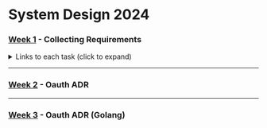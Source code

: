 # System Design 2024 

### [Week 1](./SIS-1/) - Collecting Requirements 
<details> 
<summary> Links to each task (click to expand) </summary>

1. [vk](./SIS-1/1-vk.md)
2. [linkedin](./SIS-1/2-linkedin.md)
3. [youtube](./SIS-1/3-youtube.md)
4. [bitly](./SIS-1/4-bitly.md)
5. [wsp](./SIS-1/5-wsp.md)
6. [instagram](./SIS-1/6-instagram.md)
7. [telegram](./SIS-1/7-telegram.md)
8. [halyk](./SIS-1/8-halyk.md)
9. [kaspi](./SIS-1/9-kaspi.md)
10. [System of preference](./SIS-1/10-system_of_preference.md)
</details>

---

### [Week 2](./Week-2/ADR.md) - Oauth ADR

--- 


### [Week 3](./Week-3/Go_ADR.md) - Oauth ADR (Golang)